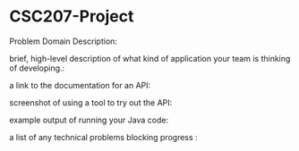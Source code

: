 # CSC207-Project

Problem Domain Description:

brief, high-level description of what kind of application your team is thinking of developing.:

a link to the documentation for an API:

screenshot of using a tool to try out the API:

example output of running your Java code:

a list of any technical problems blocking progress :
